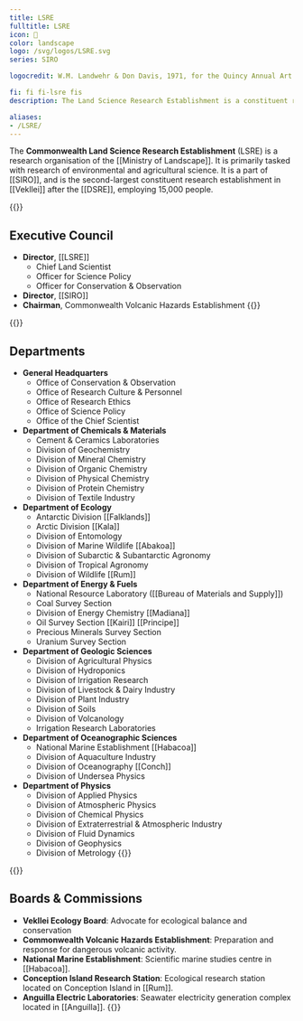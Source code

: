 ```yaml
---
title: LSRE
fulltitle: LSRE
icon: 🔬
color: landscape
logo: /svg/logos/LSRE.svg
series: SIRO

logocredit: W.M. Landwehr & Don Davis, 1971, for the Quincy Annual Art Show

fi: fi fi-lsre fis
description: The Land Science Research Establishment is a constituent research organisation of SIRO dedicated to environmental, geological and agricultural research.

aliases:
- /LSRE/
---
```

The <span class="fi fi-lsre fis"></span> **Commonwealth Land Science Research Establishment** (LSRE) is a research organisation of the [[Ministry of Landscape]]. It is primarily tasked with research of environmental and agricultural science. It is a part of [[SIRO]], and is the second-largest constituent research establishment in [[Vekllei]] after the [[DSRE]], employing 15,000 people.

{{<note>}}
## Executive Council

* **Director**, [[LSRE]]
	* Chief Land Scientist
	* Officer for Science Policy
	* Officer for Conservation & Observation
* **Director**, [[SIRO]]
* **Chairman**, Commonwealth Volcanic Hazards Establishment
{{</note>}}

{{<note>}}
## Departments
* **General Headquarters**
	* Office of Conservation & Observation
	* Office of Research Culture & Personnel
	* Office of Research Ethics
	* Office of Science Policy
	* Office of the Chief Scientist
* **Department of Chemicals & Materials**
	* Cement & Ceramics Laboratories
	* Division of Geochemistry
	* Division of Mineral Chemistry
	* Division of Organic Chemistry
	* Division of Physical Chemistry
	* Division of Protein Chemistry
	* Division of Textile Industry
* **Department of Ecology**
	* Antarctic Division [[Falklands]]
	* Arctic Division [[Kala]]
	* Division of Entomology
	* Division of Marine Wildlife [[Abakoa]]
	* Division of Subarctic & Subantarctic Agronomy
	* Division of Tropical Agronomy
	* Division of Wildlife [[Rum]]
* **Department of Energy & Fuels**
	* National Resource Laboratory ([[Bureau of Materials and Supply]])
	* Coal Survey Section
	* Division of Energy Chemistry [[Madiana]]
	* Oil Survey Section [[Kairi]] [[Principe]]
	* Precious Minerals Survey Section
	* Uranium Survey Section
* **Department of Geologic Sciences**
	* Division of Agricultural Physics
	* Division of Hydroponics
	* Division of Irrigation Research
	* Division of Livestock & Dairy Industry
	* Division of Plant Industry
	* Division of Soils
	* Division of Volcanology
	* Irrigation Research Laboratories
* **Department of Oceanographic Sciences**
	* National Marine Establishment [[Habacoa]]
	* Division of Aquaculture Industry
	* Division of Oceanography [[Conch]]
	* Division of Undersea Physics
* **Department of Physics**
	* Division of Applied Physics
	* Division of Atmospheric Physics
	* Division of Chemical Physics
	* Division of Extraterrestrial & Atmospheric Industry
	* Division of Fluid Dynamics
	* Division of Geophysics
	* Division of Metrology
{{</note>}}

{{<note>}}
## Boards & Commissions
* **Vekllei Ecology Board**: Advocate for ecological balance and conservation
* **Commonwealth Volcanic Hazards Establishment**: Preparation and response for dangerous volcanic activity.
* **National Marine Establishment**:  Scientific marine studies centre in [[Habacoa]].
* **Conception Island Research Station**: Ecological research station located on Conception Island in [[Rum]].
* **Anguilla Electric Laboratories**: Seawater electricity generation complex located in [[Anguilla]].
{{</note>}}
